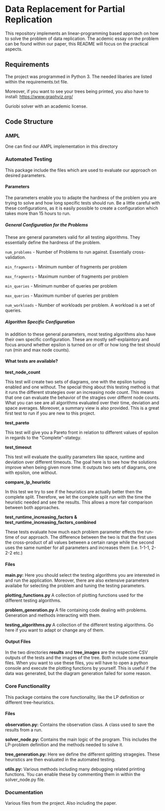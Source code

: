 # Data Replacement for Partial Replication

This repository implements an linear-programming based approach on how to solve the problem of data replication.
The acdemic essay on the problem can be found within our paper, this README will focus on the practical aspects.

## Requirements
The project was programmed in Python 3. The needed libaries are listed within the requirements.txt file.

Moreover, if you want to see your trees being printed, you also have to install:
https://www.graphviz.org/

Guriobi solver with an academic license.

## Code Structure

### AMPL
One can find our AMPL implementation in this directory

### Automated Testing
This package include the files which are used to evaluate our approach on desired parameters.

#### Parameters
The parameters enable you to adapte the hardness of the problem you are trying to solve and how long specific tests should run. Be a little careful with these configurations, as it is easily possible to create a configuration which takes more than 15 hours to run.

##### General Configuration for the Problems
These are general parameters valid for all testing algorithms. They essentially define the hardness of the problem.


`num_problems` 	-	Number of Problems to run against. Essentially cross-validation.	

`min_fragments`	-	Minimum number of fragments per problem

`max_fragments`	-	Maximum number of fragments per problem

`min_queries` 	-	Minimum number of queries per problem

`max_queries`  	-	Maximum number of queries per problem

`num_workloads`	-	Number of workloads per problem. A workload is a set of queries.

##### Algorithm Specific Configuration
In addition to these general parameters, most testing algorithms also have their own specific configuration. These are mostly self-explaintory and focus around whether epsilon is turned on or off or how long the test should run (min and max node counts). 

#### What tests are available?
**test_node_count**

This test will create two sets of diagrams, one with the epsilon tuning enabled and one without. The special thing about this testing method is that it runs the different strategies over an increasing node count. This means that one can evaluate the behavior of the stragies over differnt node counts. What you can see are all algorithms evaluated over their time, deviation and space averages. Moreover, a summary view is also provided. This is a great first test to run if you are new to this project.

**test_pareto**

This test will give you a Pareto front in relation to different values of epsilon in regards to the "Complete"-stategy.

**test_timeout**

This test will evaluate the quality parameters like space, runtime and deviation over different timeouts. The goal here is to see how the solutions improve when being given more time. It outputs two sets of diagrams, one with epsilon, one without.

**compare_lp_heuristic**

In this test we try to see if the heuristics are actually better then the complete split. Therefore, we let the complete split run with the time the heuristic needed and see the results. This allows a more fair comparison between both approaches.

**test_runtime_increasing_factors & test_runtime_increasing_factors_combined**

These tests evaluate how much each problem parameter effects the run-time of our approach. The difference between the two is that the first uses the cross-product of all values between a certain range while the second uses the same number for all parameters and increases them (i.e. 1-1-1, 2-2-2 etc.)

#### Files

**main.py:**
Here you should select the testing algorithms you are interested in and run the application. Moreover, there are also extensive parameters availabe for selecting the problem and tuning the testing parameters.

**plotting_functions.py**
A collection of plotting functions used for the different testing algorithms.

**problem_generation.py**
A file containing code dealing with problems. Generation and methods interacting with them.

**testing_algorithms.py**
A collection of the different testing algorithms. Go here if you want to adapt or change any of them.

#### Output Files
In the two directories **results** and **tree_images** are the respective CSV outputs of the tests and the images of the tree. Both include some example files. When you want to use these files, you will have to open a python console and execute the plotting functions by yourself. This is useful if the data was generated, but the diagram generation failed for some reason.

### Core Functionality
This package contains the core functionality, like the LP definition or different tree-heuristics.

#### Files

**observation.py:**
Contains the observation class. A class used to save the results from a run.

**solver_node.py:**
Contains the main logic of the program. This includes the LP-problem definition and the methods needed to solve it.

**tree_generation.py:**
Here we define the different splitting stragegies. These heuristics are then evaluated in the automated testing.

**utils.py:**
Various methods including many debugging related printing functions. You can enable these by commenting them in within the solver_node.py file.

### Documentation
Various files from the project. Also including the paper.